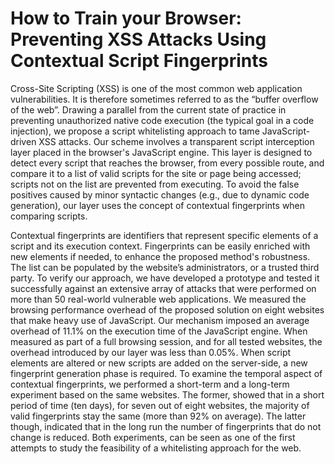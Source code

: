 How to Train your Browser: Preventing XSS Attacks Using Contextual Script Fingerprints
=====

Cross-Site Scripting (XSS) is one of the most common web application vulnerabilities.
It is therefore sometimes referred to as the “buffer overflow of the web”.
Drawing a parallel from the current state of practice in preventing unauthorized native
code execution (the typical goal in a code injection),
we propose a script whitelisting approach to tame JavaScript-driven XSS attacks.
Our scheme involves a transparent script interception layer placed in the browser's JavaScript engine.
This layer is designed to detect every script that reaches the browser,
from every possible route, and compare it to a list of valid scripts
for the site or page being accessed; scripts not on the
list are prevented from executing.
To avoid the false positives caused by minor syntactic changes
(e.g., due to dynamic code generation),
our layer uses the concept of contextual fingerprints when comparing scripts.

Contextual fingerprints are identifiers that represent
specific elements of a script and its execution context.
Fingerprints can be easily enriched with new elements if needed,
to enhance the proposed method's robustness.
The list can be populated by the website’s administrators,
or a trusted third party.
To verify our approach, we have developed a prototype and tested
it successfully against an extensive array of attacks
that were performed on more than 50 real-world vulnerable web applications.
We measured the browsing performance overhead of the proposed
solution on eight websites that make heavy use of JavaScript.
Our mechanism imposed an average overhead of
11.1% on the execution time of the JavaScript engine.
When measured as part of a full browsing session,
and for all tested websites, the overhead introduced by our layer was less than 0.05%.
When script elements are altered or new scripts are added on the server-side,
a new fingerprint generation phase is required.
To examine the temporal aspect of contextual fingerprints,
we performed a short-term and a long-term experiment based on the same websites.
The former, showed that in a short period of time (ten days),
for seven out of eight websites, the majority of valid fingerprints
stay the same (more than 92% on average).
The latter though, indicated that in the long run the number of
fingerprints that do not change is reduced. Both experiments,
can be seen as one of the first attempts to study the feasibility
of a whitelisting approach for the web.
